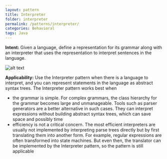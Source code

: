 ```yaml
---
layout: pattern
title: Interpreter
folder: interpreter
permalink: /patterns/interpreter/
categories: Behavioral
tags: Java
---
```


**Intent:** Given a language, define a representation for its grammar along
with an interpreter that uses the representation to interpret sentences in the
language.

![alt text](./etc/interpreter_1.png "Interpreter")

**Applicability:** Use the Interpreter pattern when there is a language to
interpret, and you can represent statements in the language as abstract syntax
trees. The Interpreter pattern works best when

* the grammar is simple. For complex grammars, the class hierarchy for the grammar becomes large and unmanageable. Tools such as parser generators are a better alternative in such cases. They can interpret expressions without building abstract syntax trees, which can save space and possibly time
* efficiency is not a critical concern. The most efficient interpreters are usually not implemented by interpreting parse trees directly but by first translating them into another form. For example, regular expressions are often transformed into state machines. But even then, the translator can be implemented by the Interpreter pattern, so the pattern is still applicable
